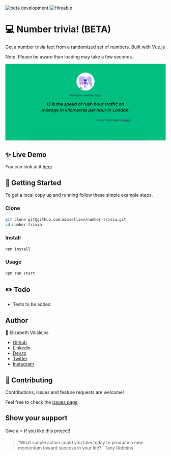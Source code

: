 ![beta development](https://img.shields.io/badge/beta-development-green?style=flat-square)
![Hireable](https://cdn.rawgit.com/hiendv/hireable/master/styles/default/yes.svg)

# 💻 Number trivia! (BETA)

Get a number trivia fact from a randomized set of numbers. Built with Vue.js

Note: Please be aware than loading may take a few seconds.

![alt text](docs/number.png)

## ✨ Live Demo

You can look at it [here](https://number-trivia-vue.herokuapp.com/)


## 🚀 Getting Started

To get a local copy up and running follow these simple example steps.


### Clone

```sh
git clone git@github.com:misselliev/number-trivia.git
cd number-trivia
```

### Install

```sh
npm install 
```

### Usage

```sh
npm run start
```

## :pencil2: Todo
- Tests to be added

## Author

👤 Elizabeth Villalejos

- [Github](https://github.com/misselliev)
- [Linkedin](https://linkedin.com/ellievillalejos)
- [Dev.to](https://dev.to/misselliev)
- [Twitter](https://twitter.com/miss_elliev/)
- [Instagram](https://www.instagram.com/miss_elliev/)


## 🤝 Contributing

Contributions, issues and feature requests are welcome!

Feel free to check the [issues page](issues/).


## Show your support

Give a ⭐️ if you like this project!

> “What simple action could you take today to produce a new momentum toward success in your life?” Tony Robbins
